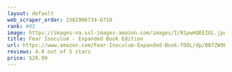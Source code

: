 ```yaml
---
layout: default 
﻿web_scraper_order: 1582906734-6710
rank: #92
image: https://images-na.ssl-images-amazon.com/images/I/81pwmQEEIUL.jpg
title: Fear Inoculum - Expanded Book Edition
url: https://www.amazon.com/Fear-Inoculum-Expanded-Book-TOOL/dp/B07ZW9PY6B/ref=zg_mw_music_92?_encoding=UTF8&psc=1&refRID=X8V12YXMQG7N6EH1X8Q3
reviews: 4.8 out of 5 stars
price: $28.99 
---
```

